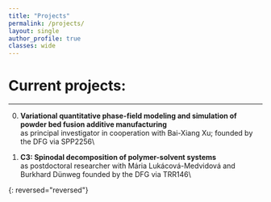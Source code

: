 ```yaml
---
title: "Projects"
permalink: /projects/
layout: single
author_profile: true
classes: wide
---
```


Current projects:
==================
* * *

0. **Variational quantitative phase-field modeling and simulation of powder bed fusion additive manufacturing**\
as principal investigator in cooperation with Bai-Xiang Xu; founded by the DFG via SPP2256\

0. **C3: Spinodal decomposition of polymer-solvent systems**\
as postdoctoral researcher with Mária Lukácová-Medvidová and Burkhard Dünweg founded by the DFG via TRR146\

{: reversed="reversed"}